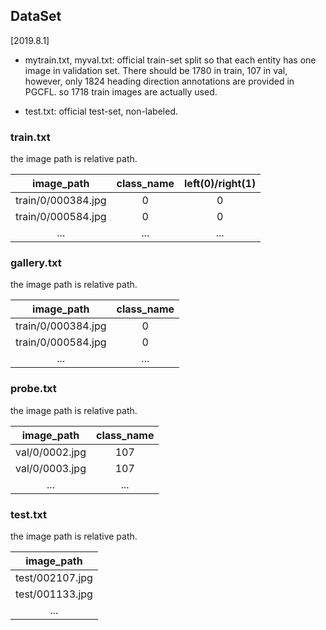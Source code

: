 ## DataSet
[2019.8.1]

* mytrain.txt, myval.txt: official train-set split so that each entity has one image in validation set.
There should be 1780 in train, 107 in val, however, only 1824 heading direction annotations are provided in PGCFL. so 1718 train images are actually used.

* test.txt: official test-set, non-labeled.

### train.txt  
the image path is relative path.

| image_path | class_name | left(0)/right(1)|
| :--------: | :--------: | :-------------: |
| train/0/000384.jpg | 0 | 0 |
| train/0/000584.jpg | 0 | 0 |
| ... | ... | ... |

### gallery.txt
the image path is relative path.

| image_path | class_name |
| :--------: | :--------: |
| train/0/000384.jpg | 0 |
| train/0/000584.jpg | 0 |
| ... | ... |

### probe.txt
the image path is relative path.

| image_path | class_name |
| :--------: | :--------: |
| val/0/0002.jpg | 107 |
| val/0/0003.jpg | 107 |
| ... | ... |


### test.txt
the image path is relative path.

| image_path |
| :--------: |
| test/002107.jpg |
| test/001133.jpg |
| ... |
